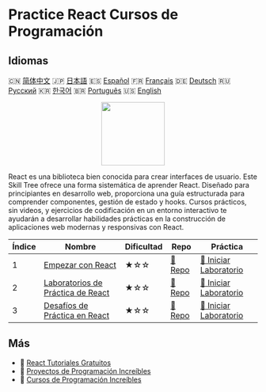 # Practice React Cursos de Programación

## Idiomas

🇨🇳 [简体中文](README_zh.md) 🇯🇵 [日本語](README_ja.md) 🇪🇸 [Español](README_es.md) 🇫🇷 [Français](README_fr.md) 🇩🇪 [Deutsch](README_de.md) 🇷🇺 [Русский](README_ru.md) 🇰🇷 [한국어](README_ko.md) 🇧🇷 [Português](README_pt.md) 🇺🇸 [English](README.md) 

<div align="center">
<img width="128px" src="https://file.labex.io/path/nUDMNpUKFvpT.png">
</div>

React es una biblioteca bien conocida para crear interfaces de usuario. Este Skill Tree ofrece una forma sistemática de aprender React. Diseñado para principiantes en desarrollo web, proporciona una guía estructurada para comprender componentes, gestión de estado y hooks. Cursos prácticos, sin videos, y ejercicios de codificación en un entorno interactivo te ayudarán a desarrollar habilidades prácticas en la construcción de aplicaciones web modernas y responsivas con React.

|   Índice | Nombre                                                                                 | Dificultad   | Repo                                                               | Práctica                                                                        |
|----------|----------------------------------------------------------------------------------------|--------------|--------------------------------------------------------------------|---------------------------------------------------------------------------------|
|        1 | [Empezar con React](https://labex.io/es/courses/quick-start-with-react)                | ★☆☆          | [🔗 Repo](https://github.com/labex-labs/quick-start-with-react)    | [🚀 Iniciar Laboratorio](https://labex.io/es/courses/quick-start-with-react)    |
|        2 | [Laboratorios de Práctica de React](https://labex.io/es/courses/react-practice-labs)   | ★☆☆          | [🔗 Repo](https://github.com/labex-labs/react-practice-labs)       | [🚀 Iniciar Laboratorio](https://labex.io/es/courses/react-practice-labs)       |
|        3 | [Desafíos de Práctica en React](https://labex.io/es/courses/react-practice-challenges) | ★☆☆          | [🔗 Repo](https://github.com/labex-labs/react-practice-challenges) | [🚀 Iniciar Laboratorio](https://labex.io/es/courses/react-practice-challenges) |

## Más

- 🔗 [React Tutoriales Gratuitos](https://github.com/labex-labs/react-free-tutorials)
- 🔗 [Proyectos de Programación Increíbles](https://github.com/labex-labs/awesome-programming-projects)
- 🔗 [Cursos de Programación Increíbles](https://github.com/labex-labs/awesome-programming-courses)

